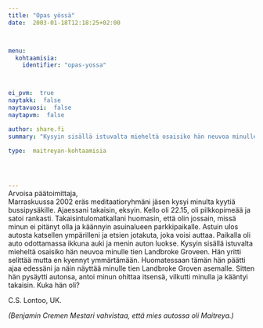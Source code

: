 ```yaml
---
title: "Opas yössä"
date:  2003-01-18T12:18:25+02:00



menu:
  kohtaamisia:
    identifier: "opas-yossa"



ei_pvm:  true
naytakk:  false
naytavuosi:  false
naytapvm:  false

author: share.fi
summary: "Kysyin sisällä istuvalta mieheltä osaisiko hän neuvoa minulle tien Landbroke Groveen. Hän yritti selittää mutta en kyennyt ymmärtämään. Huomatessaan tämän hän päätti ajaa edessäni ja näin näyttää minulle tien Landbroke Groven asemalle."

type:  maitreyan-kohtaamisia



 
---
```

<p style="margin-top:-15px;">Arvoisa päätoimittaja,<br>
Marraskuussa 2002 eräs meditaatioryhmäni jäsen kysyi minulta kyytiä bussipysäkille. Ajaessani takaisin, eksyin. Kello oli 22.15, oli pilkkopimeää ja satoi rankasti. Takaisintulomatkallani huomasin, että olin jossain, missä minun ei pitänyt olla ja käännyin asuinalueen parkkipaikalle. Astuin ulos autosta katsellen ympärilleni ja etsien jotakuta, joka voisi auttaa. Paikalla oli auto odottamassa ikkuna auki ja menin auton luokse. Kysyin sisällä istuvalta mieheltä osaisiko hän neuvoa minulle tien Landbroke Groveen. Hän yritti selittää mutta en kyennyt ymmärtämään. Huomatessaan tämän hän päätti ajaa edessäni ja näin näyttää minulle tien Landbroke Groven asemalle. Sitten hän pysäytti autonsa, antoi minun ohittaa itsensä, vilkutti minulla ja kääntyi takaisin. Kuka hän oli?</p>
<p>C.S. Lontoo, UK.</p>
<p><em>(Benjamin Cremen Mestari vahvistaa, että mies autossa oli Maitreya.)</em></p>